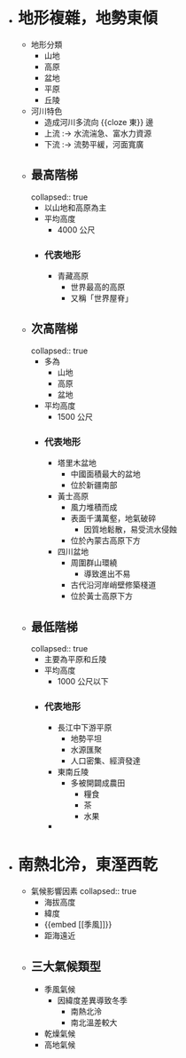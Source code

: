 - # 地形複雜，地勢東傾
	- 地形分類
		- 山地
		- 高原
		- 盆地
		- 平原
		- 丘陵
	- 河川特色
		- 造成河川多流向 {{cloze 東}} 邊
		- 上流 :-> 水流湍急、富水力資源
		- 下流 :-> 流勢平緩，河面寬廣
	- ## 最高階梯
	  collapsed:: true
		- 以山地和高原為主
		- 平均高度
			- 4000 公尺
		- ### 代表地形
			- 青藏高原
				- 世界最高的高原
				- 又稱「世界屋脊」
	- ## 次高階梯
	  collapsed:: true
		- 多為
			- 山地
			- 高原
			- 盆地
		- 平均高度
			- 1500 公尺
		- ### 代表地形
			- 塔里木盆地
				- 中國面積最大的盆地
				- 位於新疆南部
			- 黃士高原
				- 風力堆積而成
				- 表面千溝萬壑，地氣破碎
					- 因質地鬆散，易受流水侵蝕
				- 位於內蒙古高原下方
			- 四川盆地
				- 周圍群山環繞
					- 導致進出不易
				- 古代沿河岸峭壁修築棧道
				- 位於黃士高原下方
	- ## 最低階梯
	  collapsed:: true
		- 主要為平原和丘陵
		- 平均高度
			- 1000 公尺以下
		- ### 代表地形
			- 長江中下游平原
				- 地勢平坦
				- 水源匯聚
				- 人口密集、經濟發達
			- 東南丘陵
				- 多被開闢成農田
					- 糧食
					- 茶
					- 水果
			-
- # 南熱北泠，東溼西乾
	- 氣候影響因素
	  collapsed:: true
		- 海拔高度
		- 緯度
		- {{embed [[季風]]}}
		- 距海遠近
	- ## 三大氣候類型
		- 季風氣候
			- 因緯度差異導致冬季
				- 南熱北泠
				- 南北溫差較大
		- 乾燥氣候
		- 高地氣候